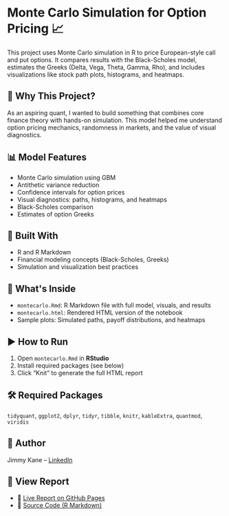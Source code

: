 # Monte Carlo Simulation for Option Pricing 📈

This project uses Monte Carlo simulation in R to price European-style call and put options. It compares results with the Black-Scholes model, estimates the Greeks (Delta, Vega, Theta, Gamma, Rho), and includes visualizations like stock path plots, histograms, and heatmaps.

## 🧠 Why This Project?
As an aspiring quant, I wanted to build something that combines core finance theory with hands-on simulation. This model helped me understand option pricing mechanics, randomness in markets, and the value of visual diagnostics.

## 📊 Model Features
- Monte Carlo simulation using GBM  
- Antithetic variance reduction  
- Confidence intervals for option prices  
- Visual diagnostics: paths, histograms, and heatmaps  
- Black-Scholes comparison  
- Estimates of option Greeks  

## 🧠 Built With
- R and R Markdown  
- Financial modeling concepts (Black-Scholes, Greeks)  
- Simulation and visualization best practices  

## 📂 What's Inside
- `montecarlo.Rmd`: R Markdown file with full model, visuals, and results  
- `montecarlo.html`: Rendered HTML version of the notebook  
- Sample plots: Simulated paths, payoff distributions, and heatmaps  

## ▶️ How to Run
1. Open `montecarlo.Rmd` in **RStudio**  
2. Install required packages (see below)  
3. Click “Knit” to generate the full HTML report  

## 🛠️ Required Packages
`tidyquant`, `ggplot2`, `dplyr`, `tidyr`, `tibble`, `knitr`, `kableExtra`, `quantmod`, `viridis`

## 🚀 Author
Jimmy Kane – [LinkedIn](https://www.linkedin.com/in/jimmy-kane-72795720a/)

## 📄 View Report
- 🔗 [Live Report on GitHub Pages](https://jimmy122kane.github.io/montecarlo-option-pricing/)
- 📄 [Source Code (R Markdown)](https://github.com/jimmy122kane/montecarlo-option-pricing/blob/main/MonteCarlo.Rmd)

